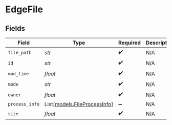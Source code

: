 # EdgeFile


## Fields

| Field                                                        | Type                                                         | Required                                                     | Description                                                  |
| ------------------------------------------------------------ | ------------------------------------------------------------ | ------------------------------------------------------------ | ------------------------------------------------------------ |
| `file_path`                                                  | *str*                                                        | :heavy_check_mark:                                           | N/A                                                          |
| `id`                                                         | *str*                                                        | :heavy_check_mark:                                           | N/A                                                          |
| `mod_time`                                                   | *float*                                                      | :heavy_check_mark:                                           | N/A                                                          |
| `mode`                                                       | *str*                                                        | :heavy_check_mark:                                           | N/A                                                          |
| `owner`                                                      | *float*                                                      | :heavy_check_mark:                                           | N/A                                                          |
| `process_info`                                               | List[[models.FileProcessInfo](../models/fileprocessinfo.md)] | :heavy_minus_sign:                                           | N/A                                                          |
| `size`                                                       | *float*                                                      | :heavy_check_mark:                                           | N/A                                                          |